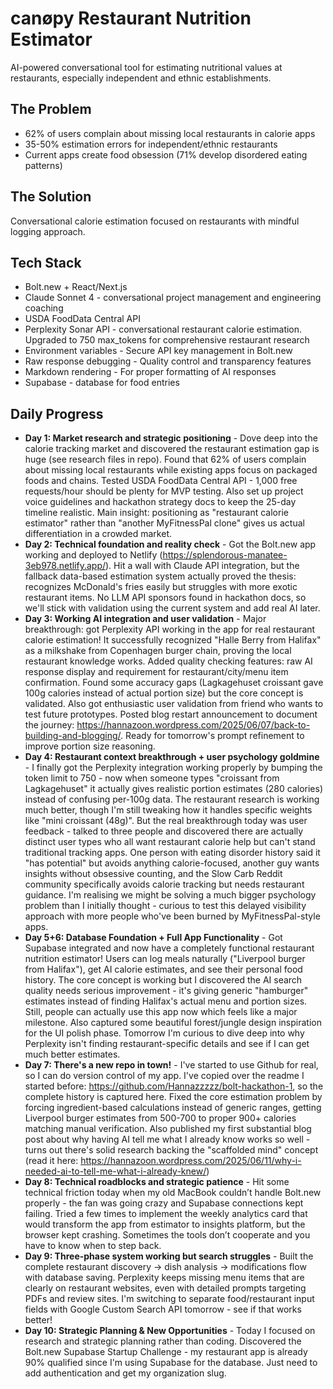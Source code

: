 # **canøpy** Restaurant Nutrition Estimator

AI-powered conversational tool for estimating nutritional values at restaurants, especially independent and ethnic establishments.

## The Problem
- 62% of users complain about missing local restaurants in calorie apps
- 35-50% estimation errors for independent/ethnic restaurants
- Current apps create food obsession (71% develop disordered eating patterns)

## The Solution
Conversational calorie estimation focused on restaurants with mindful logging approach.

## Tech Stack
- Bolt.new + React/Next.js
- Claude Sonnet 4 - conversational project management and engineering coaching
- USDA FoodData Central API
- Perplexity Sonar API - conversational restaurant calorie estimation. Upgraded to 750 max_tokens for comprehensive restaurant research
- Environment variables - Secure API key management in Bolt.new
- Raw response debugging - Quality control and transparency features
- Markdown rendering - For proper formatting of AI responses
- Supabase - database for food entries

## Daily Progress
- **Day 1: Market research and strategic positioning** - Dove deep into the calorie tracking market and discovered the restaurant estimation gap is huge (see research files in repo). Found that 62% of users complain about missing local restaurants while existing apps focus on packaged foods and chains. Tested USDA FoodData Central API - 1,000 free requests/hour should be plenty for MVP testing. Also set up project voice guidelines and hackathon strategy docs to keep the 25-day timeline realistic. Main insight: positioning as "restaurant calorie estimator" rather than "another MyFitnessPal clone" gives us actual differentiation in a crowded market.
- **Day 2: Technical foundation and reality check** - Got the Bolt.new app working and deployed to Netlify (https://splendorous-manatee-3eb978.netlify.app/). Hit a wall with Claude API integration, but the fallback data-based estimation system actually proved the thesis: recognizes McDonald's fries easily but struggles with more exotic restaurant items. No LLM API sponsors found in hackathon docs, so we'll stick with validation using the current system and add real AI later. 
- **Day 3: Working AI integration and user validation** - Major breakthrough: got Perplexity API working in the app for real restaurant calorie estimation! It successfully recognized "Halle Berry from Halifax" as a milkshake from Copenhagen burger chain, proving the local restaurant knowledge works. Added quality checking features: raw AI response display and requirement for restaurant/city/menu item confirmation. Found some accuracy gaps (Lagkagehuset croissant gave 100g calories instead of actual portion size) but the core concept is validated. Also got enthusiastic user validation from friend who wants to test future prototypes. Posted blog restart announcement to document the journey: https://hannazoon.wordpress.com/2025/06/07/back-to-building-and-blogging/. Ready for tomorrow's prompt refinement to improve portion size reasoning.
- **Day 4: Restaurant context breakthrough + user psychology goldmine** - I finally got the Perplexity integration working properly by bumping the token limit to 750 - now when someone types "croissant from Lagkagehuset" it actually gives realistic portion estimates (280 calories) instead of confusing per-100g data. The restaurant research is working much better, though I'm still tweaking how it handles specific weights like "mini croissant (48g)". But the real breakthrough today was user feedback - talked to three people and discovered there are actually distinct user types who all want restaurant calorie help but can't stand traditional tracking apps. One person with eating disorder history said it "has potential" but avoids anything calorie-focused, another guy wants insights without obsessive counting, and the Slow Carb Reddit community specifically avoids calorie tracking but needs restaurant guidance. I'm realising we might be solving a much bigger psychology problem than I initially thought - curious to test this delayed visibility approach with more people who've been burned by MyFitnessPal-style apps.
- **Day 5+6: Database Foundation + Full App Functionality** - Got Supabase integrated and now have a completely functional restaurant nutrition estimator! Users can log meals naturally ("Liverpool burger from Halifax"), get AI calorie estimates, and see their personal food history. The core concept is working but I discovered the AI search quality needs serious improvement - it's giving generic "hamburger" estimates instead of finding Halifax's actual menu and portion sizes. Still, people can actually use this app now which feels like a major milestone. Also captured some beautiful forest/jungle design inspiration for the UI polish phase. Tomorrow I'm curious to dive deep into why Perplexity isn't finding restaurant-specific details and see if I can get much better estimates.
- **Day 7: There's a new repo in town!** - I've started to use Github for real, so I can do version control of my app. I've copied over the readme I started before: https://github.com/Hannazzzzz/bolt-hackathon-1, so the complete history is captured here. Fixed the core estimation problem by forcing ingredient-based calculations instead of generic ranges, getting Liverpool burger estimates from 500-700 to proper 900+ calories matching manual verification. Also published my first substantial blog post about why having AI tell me what I already know works so well - turns out there's solid research backing the "scaffolded mind" concept (read it here: https://hannazoon.wordpress.com/2025/06/11/why-i-needed-ai-to-tell-me-what-i-already-knew/)
- **Day 8: Technical roadblocks and strategic patience** - Hit some technical friction today when my old MacBook couldn’t handle Bolt.new properly - the fan was going crazy and Supabase connections kept failing. Tried a few times to implement the weekly analytics card that would transform the app from estimator to insights platform, but the browser kept crashing. Sometimes the tools don’t cooperate and you have to know when to step back.
- **Day 9: Three-phase system working but search struggles** - Built the complete restaurant discovery → dish analysis → modifications flow with database saving. Perplexity keeps missing menu items that are clearly on restaurant websites, even with detailed prompts targeting PDFs and review sites. I'm switching to separate food/restaurant input fields with Google Custom Search API tomorrow - see if that works better!
- **Day 10: Strategic Planning & New Opportunities** - Today I focused on research and strategic planning rather than coding. Discovered the Bolt.new Supabase Startup Challenge - my restaurant app is already 90% qualified since I'm using Supabase for the database. Just need to add authentication and get my organization slug.

